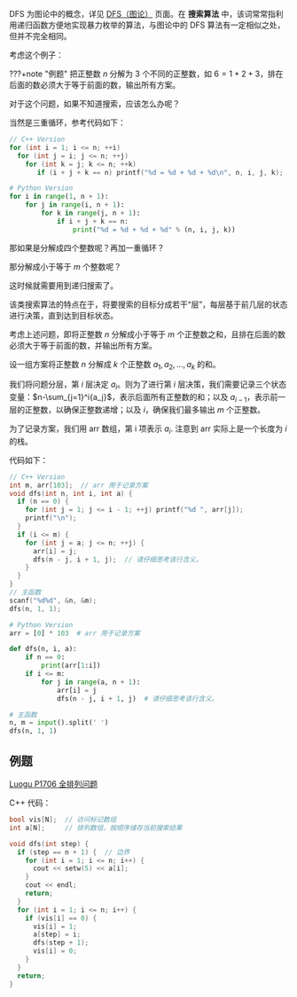 DFS 为图论中的概念，详见 [DFS（图论）](../graph/dfs.md) 页面。在 **搜索算法** 中，该词常常指利用递归函数方便地实现暴力枚举的算法，与图论中的 DFS 算法有一定相似之处，但并不完全相同。

考虑这个例子：

???+note "例题"
    把正整数 $n$ 分解为 $3$ 个不同的正整数，如 $6=1+2+3$，排在后面的数必须大于等于前面的数，输出所有方案。

对于这个问题，如果不知道搜索，应该怎么办呢？

当然是三重循环，参考代码如下：

```cpp
// C++ Version
for (int i = 1; i <= n; ++i)
  for (int j = i; j <= n; ++j)
    for (int k = j; k <= n; ++k)
       if (i + j + k == n) printf("%d = %d + %d + %d\n", n, i, j, k);
```

```python
# Python Version
for i in range(1, n + 1):
    for j in range(i, n + 1):
        for k in range(j, n + 1):
            if i + j + k == n:
                print("%d = %d + %d + %d" % (n, i, j, k))
```

那如果是分解成四个整数呢？再加一重循环？

那分解成小于等于 $m$ 个整数呢？

这时候就需要用到递归搜索了。

该类搜索算法的特点在于，将要搜索的目标分成若干“层”，每层基于前几层的状态进行决策，直到达到目标状态。

考虑上述问题，即将正整数 $n$ 分解成小于等于 $m$ 个正整数之和，且排在后面的数必须大于等于前面的数，并输出所有方案。

设一组方案将正整数 $n$ 分解成 $k$ 个正整数 $a_1, a_2, \ldots, a_k$ 的和。

我们将问题分层，第 $i$ 层决定 $a_i$。则为了进行第 $i$ 层决策，我们需要记录三个状态变量：$n-\sum_{j=1}^i{a_j}$，表示后面所有正整数的和；以及 $a_{i-1}$，表示前一层的正整数，以确保正整数递增；以及 $i$，确保我们最多输出 $m$ 个正整数。

为了记录方案，我们用 arr 数组，第 i 项表示 $a_i$. 注意到 arr 实际上是一个长度为 $i$ 的栈。

代码如下：

```cpp
// C++ Version
int m, arr[103];  // arr 用于记录方案
void dfs(int n, int i, int a) {
  if (n == 0) {
    for (int j = 1; j <= i - 1; ++j) printf("%d ", arr[j]);
    printf("\n");
  }
  if (i <= m) {
    for (int j = a; j <= n; ++j) {
      arr[i] = j;
      dfs(n - j, i + 1, j);  // 请仔细思考该行含义。
    }
  }
}
// 主函数
scanf("%d%d", &n, &m);
dfs(n, 1, 1);
```

```python
# Python Version
arr = [0] * 103  # arr 用于记录方案

def dfs(n, i, a):
    if n == 0:
        print(arr[1:i])
    if i <= m:
        for j in range(a, n + 1):
            arr[i] = j
            dfs(n - j, i + 1, j)  # 请仔细思考该行含义。

# 主函数
n, m = input().split(' ')
dfs(n, 1, 1)
```

## 例题

[Luogu P1706 全排列问题](https://www.luogu.com.cn/problem/P1706)

C++ 代码：

```cpp
bool vis[N];  // 访问标记数组
int a[N];     // 排列数组，按顺序储存当前搜索结果

void dfs(int step) {
  if (step == n + 1) {  // 边界
    for (int i = 1; i <= n; i++) {
      cout << setw(5) << a[i];
    }
    cout << endl;
    return;
  }
  for (int i = 1; i <= n; i++) {
    if (vis[i] == 0) {
      vis[i] = 1;
      a[step] = i;
      dfs(step + 1);
      vis[i] = 0;
    }
  }
  return;
}
```
